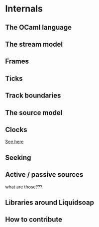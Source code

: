Internals
=========

The OCaml language
------------------

The stream model
----------------
## Frames

## Ticks

## Track boundaries

The source model
----------------
## Clocks

[See here](https://github.com/savonet/liquidsoap/issues/288)

## Seeking

## Active / passive sources

what are those???

Libraries around Liquidsoap
---------------------------

How to contribute
-----------------
